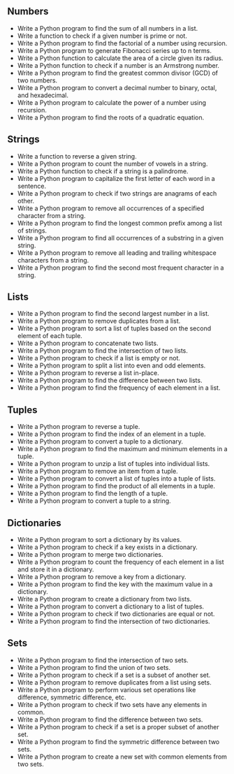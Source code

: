 ## Numbers

- Write a Python program to find the sum of all numbers in a list.
- Write a function to check if a given number is prime or not.
- Write a Python program to find the factorial of a number using recursion.
- Write a Python program to generate Fibonacci series up to n terms.
- Write a Python function to calculate the area of a circle given its radius.
- Write a Python function to check if a number is an Armstrong number.
- Write a Python program to find the greatest common divisor (GCD) of two numbers.
- Write a Python program to convert a decimal number to binary, octal, and hexadecimal.
- Write a Python program to calculate the power of a number using recursion.
- Write a Python program to find the roots of a quadratic equation.

## Strings

- Write a function to reverse a given string.
- Write a Python program to count the number of vowels in a string.
- Write a Python function to check if a string is a palindrome.
- Write a Python program to capitalize the first letter of each word in a sentence.
- Write a Python program to check if two strings are anagrams of each other.
- Write a Python program to remove all occurrences of a specified character from a string.
- Write a Python program to find the longest common prefix among a list of strings.
- Write a Python program to find all occurrences of a substring in a given string.
- Write a Python program to remove all leading and trailing whitespace characters from a string.
- Write a Python program to find the second most frequent character in a string.

## Lists

- Write a Python program to find the second largest number in a list.
- Write a Python program to remove duplicates from a list.
- Write a Python program to sort a list of tuples based on the second element of each tuple.
- Write a Python program to concatenate two lists.
- Write a Python program to find the intersection of two lists.
- Write a Python program to check if a list is empty or not.
- Write a Python program to split a list into even and odd elements.
- Write a Python program to reverse a list in-place.
- Write a Python program to find the difference between two lists.
- Write a Python program to find the frequency of each element in a list.

## Tuples

- Write a Python program to reverse a tuple.
- Write a Python program to find the index of an element in a tuple.
- Write a Python program to convert a tuple to a dictionary.
- Write a Python program to find the maximum and minimum elements in a tuple.
- Write a Python program to unzip a list of tuples into individual lists.
- Write a Python program to remove an item from a tuple.
- Write a Python program to convert a list of tuples into a tuple of lists.
- Write a Python program to find the product of all elements in a tuple.
- Write a Python program to find the length of a tuple.
- Write a Python program to convert a tuple to a string.

## Dictionaries

- Write a Python program to sort a dictionary by its values.
- Write a Python program to check if a key exists in a dictionary.
- Write a Python program to merge two dictionaries.
- Write a Python program to count the frequency of each element in a list and store it in a dictionary.
- Write a Python program to remove a key from a dictionary.
- Write a Python program to find the key with the maximum value in a dictionary.
- Write a Python program to create a dictionary from two lists.
- Write a Python program to convert a dictionary to a list of tuples.
- Write a Python program to check if two dictionaries are equal or not.
- Write a Python program to find the intersection of two dictionaries.

## Sets

- Write a Python program to find the intersection of two sets.
- Write a Python program to find the union of two sets.
- Write a Python program to check if a set is a subset of another set.
- Write a Python program to remove duplicates from a list using sets.
- Write a Python program to perform various set operations like difference, symmetric difference, etc.
- Write a Python program to check if two sets have any elements in common.
- Write a Python program to find the difference between two sets.
- Write a Python program to check if a set is a proper subset of another set.
- Write a Python program to find the symmetric difference between two sets.
- Write a Python program to create a new set with common elements from two sets.
